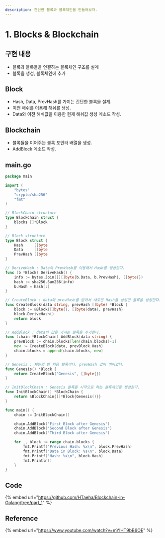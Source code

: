 ```yaml
---
description: 간단한 블록과 블록체인을 만들어보자.
---
```


# 1. Blocks & Blockchain

## 구현 내용

* 블록과 블록들을 연결하는 블록체인 구조를 설계
* 블록을 생성, 블록체인에 추가

## **Block**

* Hash, Data, PrevHash를 가지는 간단한 블록을 설계.
* 이전 해쉬를 이용해 해쉬를 생성.
* Data와 이전 해쉬값을 이용한 현재 해쉬값 생성 메소드 작성.

## **Blockchain**

* 블록들을 이어주는 블록 포인터 배열을 생성.
* AddBlock 메소드 작성.

## main.go

```go
package main

import (
	"bytes"
	"crypto/sha256"
	"fmt"
)

// BlockChain structure
type BlockChain struct {
	blocks []*Block
}

// Block structure
type Block struct {
	Hash     []byte
	Data     []byte
	PrevHash []byte
}

// DeriveHash : Data와 PrevHash를 이용해서 Hash를 생성한다.
func (b *Block) DeriveHash() {
	info := bytes.Join([][]byte{b.Data, b.PrevHash}, []byte{})
	hash := sha256.Sum256(info)
	b.Hash = hash[:]
}

// CreateBlock : data와 prevHash를 받아서 새로운 Hash를 생성한 블록을 생성한다.
func CreateBlock(data string, prevHash []byte) *Block {
	block := &Block{[]byte{}, []byte(data), prevHash}
	block.DeriveHash()
	return block
}

// AddBlock : data의 값을 가지는 블록을 추가한다.
func (chain *BlockChain) AddBlock(data string) {
	prevBlock := chain.blocks[len(chain.blocks)-1]
	new := CreateBlock(data, prevBlock.Hash)
	chain.blocks = append(chain.blocks, new)
}

// Genesis : 체인의 맨 처음 블록이다. prevHash 값이 비어있다.
func Genesis() *Block {
	return CreateBlock("Genesis", []byte{})
}

// InitBlockChain : Genesis 블록을 시작으로 하는 블록체인을 생성한다.
func InitBlockChain() *BlockChain {
	return &BlockChain{[]*Block{Genesis()}}
}

func main() {
	chain := InitBlockChain()

	chain.AddBlock("First Block after Genesis")
	chain.AddBlock("Second Block after Genesis")
	chain.AddBlock("Third Block after Genesis")

	for _, block := range chain.blocks {
		fmt.Printf("Previous Hash: %x\n", block.PrevHash)
		fmt.Printf("Data in Block: %s\n", block.Data)
		fmt.Printf("Hash: %x\n", block.Hash)
		fmt.Println()
	}
}

```

## Code

{% embed url="https://github.com/HTaeha/Blockchain-in-Golang/tree/part_1" %}

## Reference

{% embed url="https://www.youtube.com/watch?v=mYlHT9bB6OE" %}

